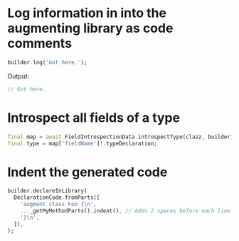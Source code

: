 # Log information in into the augmenting library as code comments

```dart
builder.log('Got here.');
```

Output:
```dart
// Got here.
```

# Introspect all fields of a type

```dart
final map = await FieldIntrospectionData.introspectType(clazz, builder);
final type = map['fieldName']!.typeDeclaration;
```

# Indent the generated code

```dart
builder.declareInLibrary(
  DeclarationCode.fromParts([
    'augment class Foo {\n',
    ..._getMyMethodParts().indent(), // Adds 2 spaces before each line of the code.
    '}\n',
  ]),
);
```
